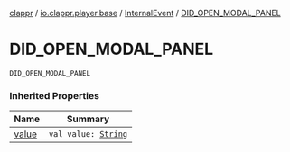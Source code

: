 [clappr](../../index.md) / [io.clappr.player.base](../index.md) / [InternalEvent](index.md) / [DID_OPEN_MODAL_PANEL](./-d-i-d_-o-p-e-n_-m-o-d-a-l_-p-a-n-e-l.md)

# DID_OPEN_MODAL_PANEL

`DID_OPEN_MODAL_PANEL`

### Inherited Properties

| Name | Summary |
|---|---|
| [value](value.md) | `val value: `[`String`](https://kotlinlang.org/api/latest/jvm/stdlib/kotlin/-string/index.html) |
